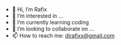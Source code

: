 - 👋 Hi, I’m Rafix
- 👀 I’m interested in ...
- 🌱 I’m currently learning coding
- 💞️ I’m looking to collaborate on ...
- 📫 How to reach me: djrafixx@gmail.com

<!---
Rafixphodao/Rafixphodao is a ✨ special ✨ repository because its `README.md` (this file) appears on your GitHub profile.
You can click the Preview link to take a look at your changes.
--->

